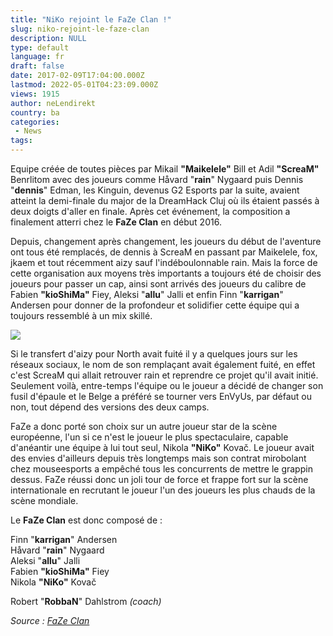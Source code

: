 ```yaml
---
title: "NiKo rejoint le FaZe Clan !"
slug: niko-rejoint-le-faze-clan
description: NULL
type: default
language: fr
draft: false
date: 2017-02-09T17:04:00.000Z
lastmod: 2022-05-01T04:23:09.000Z
views: 1915
author: neLendirekt
country: ba
categories:
 - News
tags:
---
```

Equipe créée de toutes pièces par Mikail **"Maikelele"** Bill et Adil **"ScreaM"** Benrlitom avec des joueurs comme Håvard "**rain**" Nygaard puis Dennis "**dennis**" Edman, les Kinguin, devenus G2 Esports par la suite, avaient atteint la demi-finale du major de la DreamHack Cluj où ils étaient passés à deux doigts d'aller en finale. Après cet événement, la composition a finalement atterri chez le **FaZe Clan** en début 2016.

Depuis, changement après changement, les joueurs du début de l'aventure ont tous été remplacés, de dennis à ScreaM en passant par Maikelele, fox, jkaem et tout récemment aizy sauf l'indéboulonnable rain. Mais la force de cette organisation aux moyens très importants a toujours été de choisir des joueurs pour passer un cap, ainsi sont arrivés des joueurs du calibre de Fabien **"kioShiMa"** Fiey, Aleksi "**allu**" Jalli et enfin Finn "**karrigan**" Andersen pour donner de la profondeur et solidifier cette équipe qui a toujours ressemblé à un mix skillé.  
  
![](/storage/images/589ca0c941f45_14655869726833jpeg.jpeg)

Si le transfert d'aizy pour North avait fuité il y a quelques jours sur les réseaux sociaux, le nom de son remplaçant avait également fuité, en effet c'est ScreaM qui allait retrouver rain et reprendre ce projet qu'il avait initié. Seulement voilà, entre-temps l'équipe ou le joueur a décidé de changer son fusil d'épaule et le Belge a préféré se tourner vers EnVyUs, par défaut ou non, tout dépend des versions des deux camps.

FaZe a donc porté son choix sur un autre joueur star de la scène européenne, l'un si ce n'est le joueur le plus spectaculaire, capable d'anéantir une équipe à lui tout seul, Nikola **"NiKo"** Kovač. Le joueur avait des envies d'ailleurs depuis très longtemps mais son contrat mirobolant chez mouseesports a empêché tous les concurrents de mettre le grappin dessus. FaZe réussi donc un joli tour de force et frappe fort sur la scène internationale en recrutant le joueur l'un des joueurs les plus chauds de la scène mondiale.

Le **FaZe Clan** est donc composé de :

Finn "**karrigan**" Andersen  
Håvard "**rain**" Nygaard  
Aleksi "**allu**" Jalli  
Fabien **"kioShiMa"** Fiey  
Nikola **"NiKo"** Kovač  
  
Robert "**RobbaN**" Dahlstrom _(coach)_

_Source : [FaZe Clan](https://www.facebook.com/notes/1345331265540933)_
